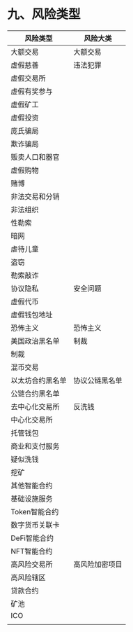 # 九、风险类型

| 风险类型      | 风险大类    |
| --------- | ------- |
| 大额交易      | 大额交易    |
| 虚假慈善      | 违法犯罪    |
| 虚假交易所     |         |
| 虚假有奖参与    |         |
| 虚假矿工      |         |
| 虚假投资      |         |
| 庞氏骗局      |         |
| 欺诈骗局      |         |
| 贩卖人口和器官   |         |
| 虚假购物      |         |
| 赌博        |         |
| 非法交易和分销   |         |
| 非法组织      |         |
| 性勒索       |         |
| 暗网        |         |
| 虐待儿童      |         |
| 盗窃        |         |
| 勒索敲诈      |         |
| 协议隐私      | 安全问题    |
| 虚假代币      |         |
| 虚假钱包地址    |         |
| 恐怖主义      | 恐怖主义    |
| 美国政治黑名单   | 制裁      |
| 制裁        |         |
| 混币交易      |         |
| 以太坊合约黑名单  | 协议公链黑名单 |
| 公链合约黑名单   |         |
| 去中心化交易所   | 反洗钱     |
| 中心化交易所    |         |
| 托管钱包      |         |
| 商业和支付服务   |         |
| 疑似洗钱      |         |
| 挖矿        |         |
| 其他智能合约    |         |
| 基础设施服务    |         |
| Token智能合约 |         |
| 数字货币关联卡   |         |
| DeFi智能合约  |         |
| NFT智能合约   |         |
| 高风险交易所    | 高风险加密项目 |
| 高风险辖区     |         |
| 贷款合约      |         |
| 矿池        |         |
| ICO       |         |
|           |         |
